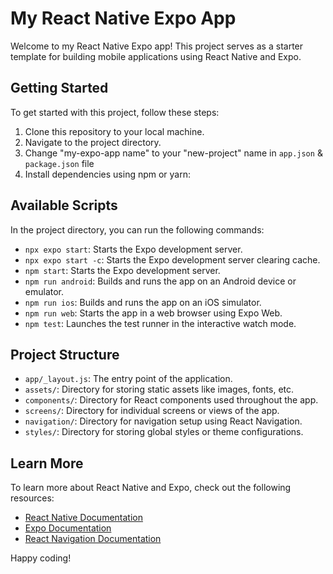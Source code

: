 # My React Native Expo App

Welcome to my React Native Expo app! This project serves as a starter template for building mobile applications using React Native and Expo.

## Getting Started

To get started with this project, follow these steps:

1. Clone this repository to your local machine.
2. Navigate to the project directory.
3. Change "my-expo-app name" to your "new-project" name in `app.json` & `package.json` file
4. Install dependencies using npm or yarn:

## Available Scripts

In the project directory, you can run the following commands:

- `npx expo start`: Starts the Expo development server.
- `npx expo start -c`: Starts the Expo development server clearing cache.
- `npm start`: Starts the Expo development server.
- `npm run android`: Builds and runs the app on an Android device or emulator.
- `npm run ios`: Builds and runs the app on an iOS simulator.
- `npm run web`: Starts the app in a web browser using Expo Web.
- `npm test`: Launches the test runner in the interactive watch mode.

## Project Structure

- `app/_layout.js`: The entry point of the application.
- `assets/`: Directory for storing static assets like images, fonts, etc.
- `components/`: Directory for React components used throughout the app.
- `screens/`: Directory for individual screens or views of the app.
- `navigation/`: Directory for navigation setup using React Navigation.
- `styles/`: Directory for storing global styles or theme configurations.

## Learn More

To learn more about React Native and Expo, check out the following resources:

- [React Native Documentation](https://reactnative.dev/docs/getting-started)
- [Expo Documentation](https://docs.expo.dev/)
- [React Navigation Documentation](https://reactnavigation.org/docs/getting-started)

Happy coding!
